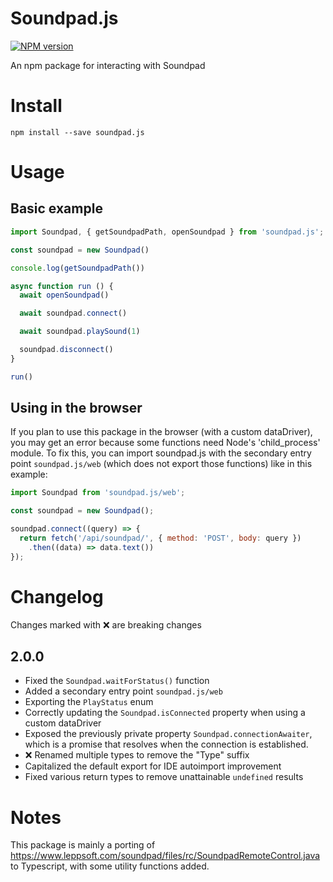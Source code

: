 # Soundpad.js

<a href="https://npmjs.org/package/soundpad.js" title="View this project on NPM"><img src="https://img.shields.io/npm/v/soundpad.js.svg" alt="NPM version" /></a>

An npm package for interacting with Soundpad

# Install

`npm install --save soundpad.js`

# Usage

## Basic example

```js
import Soundpad, { getSoundpadPath, openSoundpad } from 'soundpad.js';

const soundpad = new Soundpad()

console.log(getSoundpadPath())

async function run () {
  await openSoundpad()

  await soundpad.connect()

  await soundpad.playSound(1)

  soundpad.disconnect()
}

run()
```

## Using in the browser

If you plan to use this package in the browser (with a custom dataDriver), you may get an error because some functions need Node's 'child_process' module. To fix this, you can import soundpad.js with the secondary entry point `soundpad.js/web` (which does not export those functions) like in this example:

```js
import Soundpad from 'soundpad.js/web';

const soundpad = new Soundpad();

soundpad.connect((query) => {
  return fetch('/api/soundpad/', { method: 'POST', body: query })
    .then((data) => data.text())
});
```

# Changelog

Changes marked with ❌ are breaking changes

## 2.0.0

- Fixed the `Soundpad.waitForStatus()` function
- Added a secondary entry point `soundpad.js/web`
- Exporting the `PlayStatus` enum
- Correctly updating the `Soundpad.isConnected` property when using a custom dataDriver
- Exposed the previously private property `Soundpad.connectionAwaiter`, which is a promise that resolves when the connection is established.
- ❌ Renamed multiple types to remove the "Type" suffix
- Capitalized the default export for IDE autoimport improvement
- Fixed various return types to remove unattainable `undefined` results

# Notes

This package is mainly a porting of https://www.leppsoft.com/soundpad/files/rc/SoundpadRemoteControl.java to Typescript, with some utility functions added.
